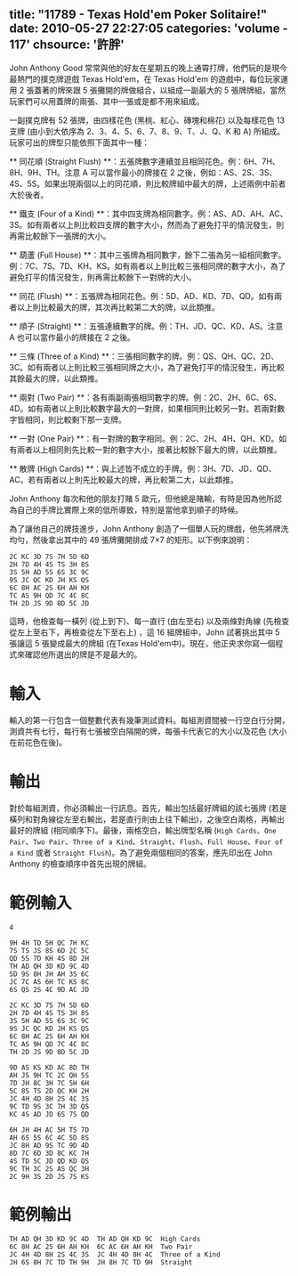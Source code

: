 title: "11789 - Texas Hold'em Poker Solitaire!"
date: 2010-05-27 22:27:05
categories: 'volume - 117'
chsource: '許胖'
---

John Anthony Good 常常與他的好友在星期五的晚上通霄打牌，他們玩的是現今最熱門的撲克牌遊戲 Texas Hold'em，在 Texas Hold'em 的遊戲中，每位玩家運用 2 張蓋著的牌來跟 5 張攤開的牌做組合，以組成一副最大的 5 張牌牌組，當然玩家們可以用蓋牌的兩張、其中一張或是都不用來組成。

<!-- more -->

一副撲克牌有 52 張牌，由四樣花色 (黑桃、紅心、磚塊和棉花) 以及每樣花色 13 支牌 (由小到大依序為 2、3、4、5、6、7、8、9、T、J、Q、K 和 A) 所組成。玩家可出的牌型只能依照下面其中一種：

** 同花順 (Straight Flush) **：五張牌數字連續並且相同花色。例：6H、7H、8H、9H、TH。注意 A 可以當作最小的牌接在 2 之後，例如：AS、2S、3S、4S、5S。如果出現兩個以上的同花順，則比較牌組中最大的牌，上述兩例中前者大於後者。

** 鐵支 (Four of a Kind) **：其中四支牌為相同數字。例：AS、AD、AH、AC、3S。如有兩者以上則比較四支牌的數字大小，然而為了避免打平的情況發生，則再需比較餘下一張牌的大小。

** 葫蘆 (Full House) **：其中三張牌為相同數字，餘下二張為另一組相同數字。例：7C、7S、7D、KH、KS。如有兩者以上則比較三張相同牌的數字大小，為了避免打平的情況發生，則再需比較餘下一對牌的大小。

** 同花 (Flush) **：五張牌為相同花色。例：5D、AD、KD、7D、QD。如有兩者以上則比較最大的牌，其次再比較第二大的牌，以此類推。

** 順子 (Straight) **：五張連續數字的牌。例：TH、JD、QC、KD、AS。注意 A 也可以當作最小的牌接在 2 之後。

** 三條 (Three of a Kind) **：三張相同數字的牌。例：QS、QH、QC、2D、3C。如有兩者以上則比較三張相同牌之大小，為了避免打平的情況發生，再比較其餘最大的牌，以此類推。

** 兩對 (Two Pair) **：各有兩副兩張相同數字的牌。例：2C、2H、6C、6S、4D。如有兩者以上則比較數字最大的一對牌，如果相同則比較另一對。若兩對數字皆相同，則比較剩下那一支牌。

** 一對 (One Pair) **：有一對牌的數字相同。例：2C、2H、4H、QH、KD。如有兩者以上相同則先比較一對的數字大小，接著比較餘下最大的牌，以此類推。

** 散牌 (High Cards) **：與上述皆不成立的手牌。例：3H、7D、JD、QD、AC。若有兩者以上則先比較最大的牌，再比較第二大，以此類推。

John Anthony 每次和他的朋友打賭 5 歐元，但他總是賭輸，有時是因為他所認為自己的手牌比實際上來的低所導致，特別是當他拿到順子的時候。

為了讓他自己的牌技進步，John Anthony 創造了一個單人玩的牌戲，他先將牌洗均勻，然後拿出其中的 49 張牌攤開排成 7×7 的矩形。以下例來說明：

``` text
2C KC 3D 7S 7H 5D 6D
2H 7D 4H 4S TS 3H 8S
3S 5H AD 5S 6S 3C 9C
9S JC QC KD JH KS QS
6C 8H AC 2S 6H AH KH
TC AS 9H QD 7C 4C 8C
TH 2D JS 9D 8D 5C JD
```

這時，他檢查每一橫列 (從上到下)、每一直行 (由左至右) 以及兩條對角線 (先檢查從左上至右下，再檢查從左下至右上) ，這 16 組牌組中，John 試著挑出其中 5 張讓這 5 張變成最大的牌組 (在Texas Hold'em中)。現在，他正央求你寫一個程式來確認他所選出的牌是不是最大的。

# 輸入

輸入的第一行包含一個整數代表有幾筆測試資料。每組測資間被一行空白行分開，測資共有七行，每行有七張被空白隔開的牌，每張卡代表它的大小以及花色 (大小在前花色在後)。

# 輸出

對於每組測資，你必須輸出一行訊息。首先，輸出包括最好牌組的該七張牌 (若是橫列和對角線從左至右輸出，若是直行則由上往下輸出)，之後空白兩格，再輸出最好的牌組 (相同順序下)。最後，兩格空白，輸出牌型名稱 (`High Cards`、`One Pair`、`Two Pair`、`Three of a Kind`、`Straight`、`Flush`、`Full House`、`Four of a Kind` 或者 `Straight Flush`)。為了避免兩個相同的答案，應先印出在 John Anthony 的檢查順序中首先出現的牌組。

# 範例輸入

``` text
4

9H 4H TD 5H QC 7H KC
7S TS JS 8S 6D 2C 5C
QD 5S 7D KH 4S 8D 2H
TH AD QH 3D KD 9C 4D
5D 9S 8H JH AH 3S 6C
JC 7C AS 6H TC KS 8C
6S QS 2S 4C 9D AC JD

2C KC 3D 7S 7H 5D 6D
2H 7D 4H 4S TS 3H 8S
3S 5H AD 5S 6S 3C 9C
9S JC QC KD JH KS QS
6C 8H AC 2S 6H AH KH
TC AS 9H QD 7C 4C 8C
TH 2D JS 9D 8D 5C JD

9D AS KS KD AC 8D TH
AH JS 9H TC 2C QH 5S
7D JH 8C 3H 7C 5H 6H
5C 8S TS 2D QC KH 2H
JC 4H 4D 8H 2S 4C 3S
9C TD 9S 3C 7H 3D QS
KC 4S AD JD 6S 7S QD

6H JH 4H AC 5H TS 7D
AH 6S 5S 6C 4C 5D 8S
JC 8H AD 9S TC 9D 4D
8D 7C 6D 3D 8C KC 7H
4S TD 5C JD QD KD QS
9C TH 3C 2S AS QC 3H
2C 9H 3S 2D JS 7S KS
```

# 範例輸出

``` text
TH AD QH 3D KD 9C 4D  TH AD QH KD 9C  High Cards
6C 8H AC 2S 6H AH KH  6C AC 6H AH KH  Two Pair
JC 4H 4D 8H 2S 4C 3S  JC 4H 4D 8H 4C  Three of a Kind
JH 6S 8H 7C TD TH 9H  JH 8H 7C TD 9H  Straight
```